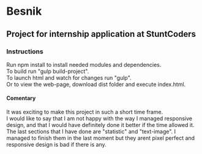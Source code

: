 # Besnik

## Project for internship application at StuntCoders 

### Instructions

Run npm install to install needed modules and dependencies.  
To build run "gulp build-project".  
To launch html and watch for changes run "gulp".  
Or to view the web-page, download dist folder and execute index.html.

#### Comentary  
It was exciting to make this project in such a short time frame.  
I would like to say that I am not happy with the way I managed responsive design, and that I would have definitely done it better if the time allowed it.  
The last sections that I have done are "statistic" and "text-image". I managed to finish them in the last moment but they arent pixel perfect and responsive design is bad if there is any.


